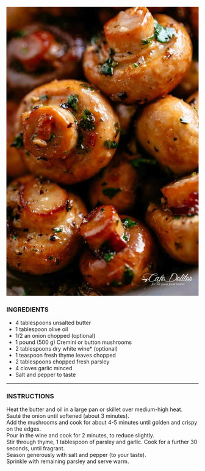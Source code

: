 [![](/images/mushrooms-garlic.jpg)]()

### INGREDIENTS
- 4 tablespoons unsalted butter
- 1 tablespoon olive oil
- 1/2 an onion chopped (optional)
- 1 pound (500 g) Cremini or button mushrooms
- 2 tablespoons dry white wine* (optional)
- 1 teaspoon fresh thyme leaves chopped
- 2 tablespoons chopped fresh parsley
- 4 cloves garlic minced
- Salt and pepper to taste
---
### INSTRUCTIONS
Heat the butter and oil in a large pan or skillet over medium-high heat.  
Sauté the onion until softened (about 3 minutes).  
Add the mushrooms and cook for about 4-5 minutes until golden and crispy on the edges.  
Pour in the wine and cook for 2 minutes, to reduce slightly.  
Stir through thyme, 1 tablespoon of parsley and garlic. Cook for a further 30 seconds, until fragrant.  
Season generously with salt and pepper (to your taste).  
Sprinkle with remaining parsley and serve warm.  
